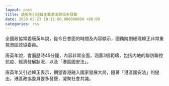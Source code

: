 ```yaml
---
layout: post
title: 唐英年引述韓正冀港澳政協多發聲
date: 2020-05-23 18:11:00.000000000 +08:00
categories: rss
---
```


全國政協常委唐英年說，從今日會面的時間及內容顯示，國務院副總理韓正非常重視港區政協委員。

唐英年說，會面歷時45分鐘，內容非常全面，涵蓋3個範疇，包括内地的聯防聯控抗疫、經濟發展狀况，以及「港區國安法」。

唐英年又引述韓正表示，期望香港融入國家發展大局，隨著「港區國安法」的提出，港區政協委員要多發聲，凝聚社會共識。

